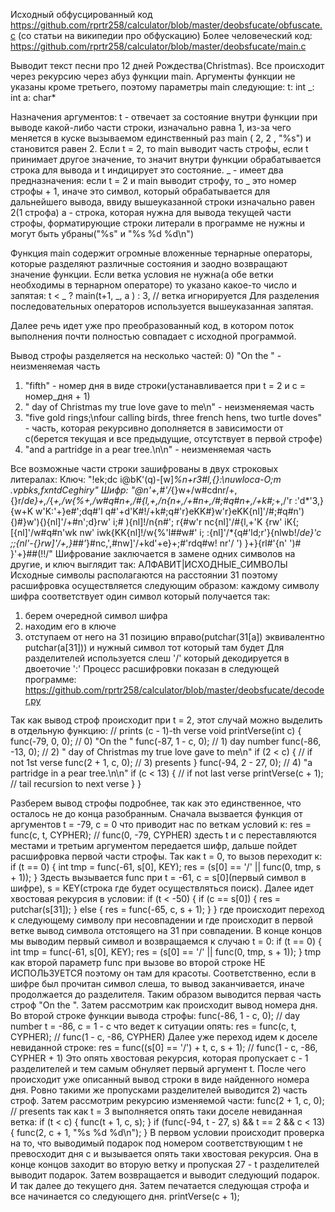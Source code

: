 Исходный обфусцированный код https://github.com/rprtr258/calculator/blob/master/deobsfucate/obfuscate.c (со статьи на википедии про обфускацию)
Более человеческий код: https://github.com/rprtr258/calculator/blob/master/deobsfucate/main.c

Выводит текст песни про 12 дней Рождества(Christmas). Все происходит через рекурсию через абуз функции main. Аргументы функции не указаны кроме третьего, поэтому параметры main следующие:
t: int
_: int
a: char*

Назначения аргументов:
t - отвечает за состояние внутри функции при выводе какой-либо части строки, изначально равна 1, из-за чего меняется в куске вызываемом единственный раз
main ( 2, 2 , "%s")
и становится равен 2. Если t = 2, то main выводит часть строфы, если t принимает другое значение, то значит внутри функции обрабатывается строка для вывода и t индицирует это состояние.
_ - имеет два предназначения: если t = 2 и main выводит строфу, то _ это номер строфы + 1, иначе это символ, который обрабатывается для дальнейшего вывода, ввиду вышеуказанной строки изначально равен 2(1 строфа)
a - строка, которая нужна для вывода текущей части строфы, форматирующие строки литерали в программе не нужны и могут быть убраны("%s" и "%s %d %d\n")

Функция main содержит огромные вложенные тернарные операторы, которые разделяют различные состояния и заодно возвращают значение функции. Если ветка условия не нужна(а обе ветки необходимы в тернарном операторе) то указано какое-то число и запятая:
t < _ ?
    main(t+1, _, a )
:
    3, // ветка игнорируется
Для разделения последовательных операторов используется вышеуказанная запятая.

Далее речь идет уже про преобразованный код, в котором поток выполнения почти полностью совпадает с исходной программой.

Вывод строфы разделяется на несколько частей:
0) "On the " - неизменяемая часть
1) "fifth" - номер дня в виде строки(устанавливается при t = 2 и c = номер_дня + 1)
2) " day of Christmas my true love gave to me\n" - неизменяемая часть
3) "five gold rings;\nfour calling birds, three french hens, two turtle doves" - часть, которая рекурсивно дополняется в зависимости от c(берется текущая и все предыдущие, отсутствует в первой строфе)
4) "and a partridge in a pear tree.\n\n" - неизменяемая часть

Все возможные части строки зашифрованы в двух строковых литералах:
Ключ:
"!ek;dc i@bK'(q)-[w]*%n+r3#l,{}:\nuwloca-O;m .vpbks,fxntdCeghiry"
Шифр:
"@n'+,#'/*{}w+/w#cdnr/+,{}r/*de}+,/*{*+,/w{%+,/w#q#n+,/#{l,+,/n{n+,/+#n+,/#;#q#n+,/+k#;*+,/'r :'d*'3,}{w+K w'K:'+}e#';dq#'l q#'+d'K#!/+k#;q#'r}eKK#}w'r}eKK{nl]'/#;#q#n'){)#}w'){){nl]'/+#n';d}rw' i;# ){nl]!/n{n#'; r{#w'r nc{nl]'/#{l,+'K {rw' iK{;[{nl]'/w#q#n'wk nw' iwk{KK{nl]!/w{%'l##w#' i; :{nl]'/*{q#'ld;r'}{nlwb!/*de}'c ;;{nl'-{}rw]'/+,}##'*}#nc,',#nw]'/+kd'+e}+;#'rdq#w! nr'/ ') }+}{rl#'{n' ')# }'+}##(!!/"
Шифрование заключается в замене одних символов на другие, и ключ выглядит так:
АЛФАВИТ|ИСХОДНЫЕ_СИМВОЛЫ
Исходные символы располагаются на расстоянии 31 поэтому расшифровка осуществляется следующим образом: каждому символу шифра соответствует один символ который получается так:
1. берем очередной символ шифра
2. находим его в ключе
3. отступаем от него на 31 позицию вправо(putchar(31[a]) эквивалентно putchar(a[31])) и нужный символ тот который там будет
Для разделителей используется слеш '/' который декодируется в двоеточие ':'
Процесс расшифровки показан в следующей программе:
https://github.com/rprtr258/calculator/blob/master/deobsfucate/decoder.py

Так как вывод строф происходит при t = 2, этот случай можно выделить в отдельную функцию:
// prints (c - 1)-th verse
void printVerse(int c) {
    func(-79, 0, 0); // 0) "On the "
    func(-87, 1 - c, 0); // 1) day number
    func(-86, -13, 0); // 2) " day of Christmas my true love gave to me\n"
    if (2 < c) { // if not 1st verse
        func(2 + 1, c, 0); // 3) presents
    }
    func(-94, 2 - 27, 0); // 4) "a partridge in a pear tree.\n\n"
    if (c < 13) { // if not last verse
        printVerse(c + 1); // tail recursion to next verse
    }
}

Разберем вывод строфы подробнее, так как это единственное, что осталось не до конца разобранным. Сначала вызвается функция от аргументов t = -79, c = 0 что приводит нас по веткам условий к:
res = func(c, t, CYPHER); // func(0, -79, CYPHER)
здесть t и c переставляются местами и третьим аргументом передается шифр, дальше пойдет расшифровка первой части строфы. Так как t = 0, то вызов переходит к:
if (t == 0) {
    int tmp = func(-61, s[0], KEY);
    res = (s[0] == '/' || func(0, tmp, s + 1));
}
Здесть вызывается func при t = -61, c = s[0](первый символ в шифре), s = KEY(строка где будет осуществляться поиск).
Далее идет хвостовая рекурсия в условии:
if (t < -50) { 
    if (c == s[0]) {
        res = putchar(s[31]);
    } else {
        res = func(-65, c, s + 1);
    }
}
где происходит переход к следующему символу при несовпадении и где происходит в первой ветке вывод символа отстоящего на 31 при совпадении. В конце концов мы выводим первый символ и возвращаемся к случаю t = 0:
if (t == 0) {
    int tmp = func(-61, s[0], KEY);
    res = (s[0] == '/' || func(0, tmp, s + 1));
}
tmp как второй параметр func при вызове во второй строке НЕ ИСПОЛЬЗУЕТСЯ поэтому он там для красоты. Соответственно, если в шифре был прочитан символ слеша, то вывод заканчивается, иначе продолжается до разделителя. Таким образом выводится первая часть строф "On the ".
Затем рассмотрим как происходит вывод номера дня. Во второй строке функции вывода строфы:
func(-86, 1 - c, 0); // day number
t = -86, c = 1 - c что ведет к ситуации опять:
res = func(c, t, CYPHER); // func(1 - с, -86, CYPHER)
Далее уже переход идем к доселе невиданной строке:
res = func((s[0] == '/') + t, c, s + 1); // func(1 - c, -86, CYPHER + 1)
Это опять хвостовая рекурсия, которая пропускает c - 1 разделителей и тем самым обнуляет первый аргумент t. После чего происходит уже описанный вывод строки в виде найденного номера дня.
Ровно такими же пропусками разделителей выводится 2) часть строф. Затем рассмотрим рекурсию изменяемой части:
func(2 + 1, c, 0); // presents
так как t = 3 выполняется опять таки доселе невиданная ветка:
if (t < c) {
    func(t + 1, c, s);
}
if (func(-94, t - 27, s) && t == 2 && c < 13) {
    func(2, c + 1, "%s %d %d\n");
}
В первом условии происходит проверка на то, что выводимый подарок под номером соответствующим t не превосходит дня c и вызывается опять таки хвостовая рекурсия. Она в конце концов заходит во вторую ветку и пропуская 27 - t разделителей выводит подарок. Затем возвращается и выводит следующий подарок. И так далее до текущего дня.
Затем печатается следующая строфа и все начинается со следующего дня.
printVerse(c + 1);